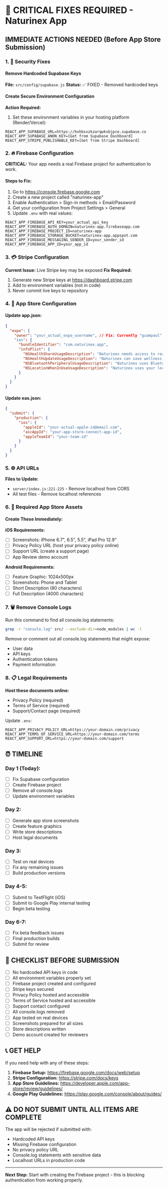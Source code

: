# 🚨 CRITICAL FIXES REQUIRED - Naturinex App

## IMMEDIATE ACTIONS NEEDED (Before App Store Submission)

### 1. 🔐 Security Fixes

#### Remove Hardcoded Supabase Keys
**File:** `src/config/supabase.js`
**Status:** ✅ FIXED - Removed hardcoded keys

#### Create Secure Environment Configuration
**Action Required:**
1. Set these environment variables in your hosting platform (Render/Vercel):
```
REACT_APP_SUPABASE_URL=https://hxhbsxzkzarqwksbjpce.supabase.co
REACT_APP_SUPABASE_ANON_KEY=[Get from Supabase Dashboard]
REACT_APP_STRIPE_PUBLISHABLE_KEY=[Get from Stripe Dashboard]
```

### 2. 🔥 Firebase Configuration

**CRITICAL:** Your app needs a real Firebase project for authentication to work.

#### Steps to Fix:
1. Go to https://console.firebase.google.com
2. Create a new project called "naturinex-app"
3. Enable Authentication > Sign-in methods > Email/Password
4. Get your configuration from Project Settings > General
5. Update `.env` with real values:
```env
REACT_APP_FIREBASE_API_KEY=your_actual_api_key
REACT_APP_FIREBASE_AUTH_DOMAIN=naturinex-app.firebaseapp.com
REACT_APP_FIREBASE_PROJECT_ID=naturinex-app
REACT_APP_FIREBASE_STORAGE_BUCKET=naturinex-app.appspot.com
REACT_APP_FIREBASE_MESSAGING_SENDER_ID=your_sender_id
REACT_APP_FIREBASE_APP_ID=your_app_id
```

### 3. 💳 Stripe Configuration

**Current Issue:** Live Stripe key may be exposed
**Fix Required:**
1. Generate new Stripe keys at https://dashboard.stripe.com
2. Add to environment variables (not in code)
3. Never commit live keys to repository

### 4. 🏪 App Store Configuration

#### Update app.json:
```json
{
  "expo": {
    "owner": "your_actual_expo_username", // Fix: Currently "guampaul"
    "ios": {
      "bundleIdentifier": "com.naturinex.app",
      "infoPlist": {
        "NSHealthShareUsageDescription": "Naturinex needs access to read your health data to provide personalized wellness insights",
        "NSHealthUpdateUsageDescription": "Naturinex can save wellness data to your Health app",
        "NSBluetoothPeripheralUsageDescription": "Naturinex uses Bluetooth to connect with health monitoring devices",
        "NSLocationWhenInUseUsageDescription": "Naturinex uses your location to find nearby pharmacies and health services"
      }
    }
  }
}
```

#### Update eas.json:
```json
{
  "submit": {
    "production": {
      "ios": {
        "appleId": "your-actual-apple-id@email.com",
        "ascAppId": "your-app-store-connect-app-id",
        "appleTeamId": "your-team-id"
      }
    }
  }
}
```

### 5. 🌐 API URLs

**Files to Update:**
- `server/index.js:221-225` - Remove localhost from CORS
- All test files - Remove localhost references

### 6. 📱 Required App Store Assets

#### Create These Immediately:

**iOS Requirements:**
- [ ] Screenshots: iPhone 6.7", 6.5", 5.5", iPad Pro 12.9"
- [ ] Privacy Policy URL (host your privacy policy online)
- [ ] Support URL (create a support page)
- [ ] App Review demo account

**Android Requirements:**
- [ ] Feature Graphic: 1024x500px
- [ ] Screenshots: Phone and Tablet
- [ ] Short Description (80 characters)
- [ ] Full Description (4000 characters)

### 7. 🗑️ Remove Console Logs

Run this command to find all console.log statements:
```bash
grep -r "console.log" src/ --exclude-dir=node_modules | wc -l
```

Remove or comment out all console.log statements that might expose:
- User data
- API keys
- Authentication tokens
- Payment information

### 8. 📋 Legal Requirements

**Host these documents online:**
- Privacy Policy (required)
- Terms of Service (required)
- Support/Contact page (required)

Update `.env`:
```env
REACT_APP_PRIVACY_POLICY_URL=https://your-domain.com/privacy
REACT_APP_TERMS_OF_SERVICE_URL=https://your-domain.com/terms
REACT_APP_SUPPORT_URL=https://your-domain.com/support
```

## ⏰ TIMELINE

### Day 1 (Today):
- [ ] Fix Supabase configuration
- [ ] Create Firebase project
- [ ] Remove all console.logs
- [ ] Update environment variables

### Day 2:
- [ ] Generate app store screenshots
- [ ] Create feature graphics
- [ ] Write store descriptions
- [ ] Host legal documents

### Day 3:
- [ ] Test on real devices
- [ ] Fix any remaining issues
- [ ] Build production versions

### Day 4-5:
- [ ] Submit to TestFlight (iOS)
- [ ] Submit to Google Play internal testing
- [ ] Begin beta testing

### Day 6-7:
- [ ] Fix beta feedback issues
- [ ] Final production builds
- [ ] Submit for review

## 🎯 CHECKLIST BEFORE SUBMISSION

- [ ] No hardcoded API keys in code
- [ ] All environment variables properly set
- [ ] Firebase project created and configured
- [ ] Stripe keys secured
- [ ] Privacy Policy hosted and accessible
- [ ] Terms of Service hosted and accessible
- [ ] Support contact configured
- [ ] All console.logs removed
- [ ] App tested on real devices
- [ ] Screenshots prepared for all sizes
- [ ] Store descriptions written
- [ ] Demo account created for reviewers

## 📞 GET HELP

If you need help with any of these steps:

1. **Firebase Setup:** https://firebase.google.com/docs/web/setup
2. **Stripe Configuration:** https://stripe.com/docs/keys
3. **App Store Guidelines:** https://developer.apple.com/app-store/review/guidelines/
4. **Google Play Guidelines:** https://play.google.com/console/about/guides/

## ⚠️ DO NOT SUBMIT UNTIL ALL ITEMS ARE COMPLETE

The app will be rejected if submitted with:
- Hardcoded API keys
- Missing Firebase configuration
- No privacy policy URL
- Console.log statements with sensitive data
- Localhost URLs in production code

---

**Next Step:** Start with creating the Firebase project - this is blocking authentication from working properly.